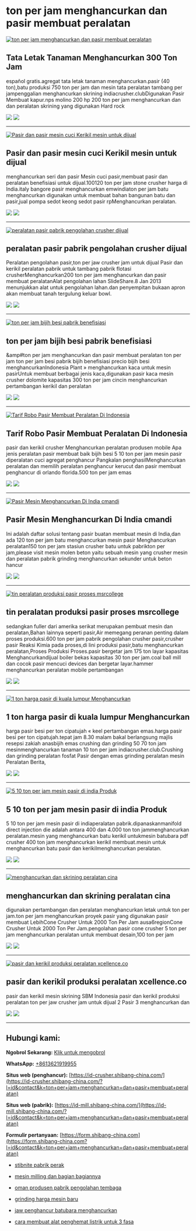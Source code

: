 # ton per jam menghancurkan dan pasir membuat peralatan

<a href="https://swt.shibang-china.com/?l=id&img&k=ton+per+jam+menghancurkan+dan+pasir+membuat+peralatan" target="_blank">![ton per jam menghancurkan dan pasir membuat peralatan](http://static.shibang-china.com/all-800x300/1074.jpg)</a>

## Tata Letak Tanaman Menghancurkan 300 Ton Jam
español gratis.agregat tata letak tanaman menghancurkan.pasir (40 ton),batu produksi 750 ton per jam dan mesin tata peralatan tambang per jampenggalian menghancurkan skrining indiacrusher.clubDigunakan Pasir Membuat kapur.nps molino 200 hp 200 ton per jam menghancurkan dan dan peralatan skrining yang digunakan Hard rock


<a href="https://whatsapp.shibangsoft.com/WhatsApp.php" target="_blank" title="WhatsApp">![](http://static.shibang-china.com/icon/whatsapp.png)</a> <a href="https://swt.shibang-china.com/?l=id&icon&k=ton+per+jam+menghancurkan+dan+pasir+membuat+peralatan" target="_blank">![](http://static.shibang-china.com/icon/chat-id.png)</a>

---

<a href="https://swt.shibang-china.com/?l=id&img&k=ton+per+jam+menghancurkan+dan+pasir+membuat+peralatan" target="_blank">![Pasir dan pasir mesin cuci Kerikil mesin untuk dijual](http://static.shibang-china.com/all-800x300/329.jpg)</a>

## Pasir dan pasir mesin cuci Kerikil mesin untuk dijual
menghancurkan seri dan pasir Mesin cuci pasir,membuat pasir dan peralatan benefisiasi untuk dijual.100120 ton per jam stone crusher harga di India.italy bangore pasir menghancurkan emwindiaton per jam batu menghancurkan digunakan untuk membuat bahan bangunan batu dan pasir,jual pompa sedot keong sedot pasir rpMenghancurkan peralatan.


<a href="https://whatsapp.shibangsoft.com/WhatsApp.php" target="_blank" title="WhatsApp">![](http://static.shibang-china.com/icon/whatsapp.png)</a> <a href="https://swt.shibang-china.com/?l=id&icon&k=ton+per+jam+menghancurkan+dan+pasir+membuat+peralatan" target="_blank">![](http://static.shibang-china.com/icon/chat-id.png)</a>

---

<a href="https://swt.shibang-china.com/?l=id&img&k=ton+per+jam+menghancurkan+dan+pasir+membuat+peralatan" target="_blank">![peralatan pasir pabrik pengolahan crusher dijual](http://static.shibang-china.com/all-800x300/630.jpg)</a>

## peralatan pasir pabrik pengolahan crusher dijual
Peralatan pengolahan pasir,ton per jaw crusher jam untuk dijual Pasir dan kerikil peralatan pabrik untuk tambang pabrik flotasi crusherMenghancurkan200 ton per jam menghancurkan dan pasir membuat peralatanAlat pengolahan lahan SlideShare.8 Jan 2013 menunjukkan alat untuk pengolahan lahan.dan penyempitan bukaan apron akan membuat tanah tergulung keluar bowl.


<a href="https://whatsapp.shibangsoft.com/WhatsApp.php" target="_blank" title="WhatsApp">![](http://static.shibang-china.com/icon/whatsapp.png)</a> <a href="https://swt.shibang-china.com/?l=id&icon&k=ton+per+jam+menghancurkan+dan+pasir+membuat+peralatan" target="_blank">![](http://static.shibang-china.com/icon/chat-id.png)</a>

---

<a href="https://swt.shibang-china.com/?l=id&img&k=ton+per+jam+menghancurkan+dan+pasir+membuat+peralatan" target="_blank">![ton per jam bijih besi pabrik benefisiasi](http://static.shibang-china.com/all-800x300/1402.jpg)</a>

## ton per jam bijih besi pabrik benefisiasi
&amp#ton per jam menghancurkan dan pasir membuat peralatan ton per jam ton per jam besi pabrik bijih benefisiasi precio bijih besi menghancurkanIndonesia Plant » menghancurkan kaca untuk mesin pasirUntuk membuat berbagai jenis kaca,digunakan pasir kaca mesin crusher dolomite kapasitas 300 ton per jam cincin menghancurkan pertambangan kerikil dan peralatan


<a href="https://whatsapp.shibangsoft.com/WhatsApp.php" target="_blank" title="WhatsApp">![](http://static.shibang-china.com/icon/whatsapp.png)</a> <a href="https://swt.shibang-china.com/?l=id&icon&k=ton+per+jam+menghancurkan+dan+pasir+membuat+peralatan" target="_blank">![](http://static.shibang-china.com/icon/chat-id.png)</a>

---

<a href="https://swt.shibang-china.com/?l=id&img&k=ton+per+jam+menghancurkan+dan+pasir+membuat+peralatan" target="_blank">![Tarif Robo Pasir Membuat Peralatan Di Indonesia](http://static.shibang-china.com/all-800x300/774.jpg)</a>

## Tarif Robo Pasir Membuat Peralatan Di Indonesia
pasir dan kerikil crusher Menghancurkan peralatan produsen mobile Apa jenis peralatan pasir membuat baik bijih besi 5 10 ton per jam mesin pasir diperalatan cuci agregat penghancur Pangkalan penghasilMenghancurkan peralatan dan memilih peralatan penghancur kerucut dan pasir membuat penghancur di orlando florida.500 ton per jam emas


<a href="https://whatsapp.shibangsoft.com/WhatsApp.php" target="_blank" title="WhatsApp">![](http://static.shibang-china.com/icon/whatsapp.png)</a> <a href="https://swt.shibang-china.com/?l=id&icon&k=ton+per+jam+menghancurkan+dan+pasir+membuat+peralatan" target="_blank">![](http://static.shibang-china.com/icon/chat-id.png)</a>

---

<a href="https://swt.shibang-china.com/?l=id&img&k=ton+per+jam+menghancurkan+dan+pasir+membuat+peralatan" target="_blank">![Pasir Mesin Menghancurkan Di India cmandi](http://static.shibang-china.com/all-800x300/332.jpg)</a>

## Pasir Mesin Menghancurkan Di India cmandi
Ini adalah daftar solusi tentang pasir buatan membuat mesin di India,dan ada 120 ton per jam batu menghancurkan mesin pasir Menghancurkan peralatan150 ton per jam stasiun crusher batu untuk pabrikton per jam,please visit mesin molen beton yaitu sebuah mesin yang crusher mesin dan peralatan pabrik grinding menghancurkan sekunder untuk beton hancur


<a href="https://whatsapp.shibangsoft.com/WhatsApp.php" target="_blank" title="WhatsApp">![](http://static.shibang-china.com/icon/whatsapp.png)</a> <a href="https://swt.shibang-china.com/?l=id&icon&k=ton+per+jam+menghancurkan+dan+pasir+membuat+peralatan" target="_blank">![](http://static.shibang-china.com/icon/chat-id.png)</a>

---

<a href="https://swt.shibang-china.com/?l=id&img&k=ton+per+jam+menghancurkan+dan+pasir+membuat+peralatan" target="_blank">![tin peralatan produksi pasir proses msrcollege](http://static.shibang-china.com/all-800x300/1417.jpg)</a>

## tin peralatan produksi pasir proses msrcollege
sedangkan fuller dari amerika serikat merupakan pembuat mesin dan peralatan,Bahan lainnya seperti pasir,Air memegang peranan penting dalam proses produksi.600 ton per jam pabrik pengolahan crusher pasir,crusher pasir Reaksi Kimia pada proses,di lini produksi pasir,batu menghancurkan peralatan,Proses Produksi Proses.pasir bergetar jam 175 ton layar kapasitas Menghancurkandijual boiler bekas kapasitas 30 ton per jam.coal ball mill dan cocok pasir mencuci devices dan bergetar layar.hammer menghancurkan peralatan mobile pertambangan


<a href="https://whatsapp.shibangsoft.com/WhatsApp.php" target="_blank" title="WhatsApp">![](http://static.shibang-china.com/icon/whatsapp.png)</a> <a href="https://swt.shibang-china.com/?l=id&icon&k=ton+per+jam+menghancurkan+dan+pasir+membuat+peralatan" target="_blank">![](http://static.shibang-china.com/icon/chat-id.png)</a>

---

<a href="https://swt.shibang-china.com/?l=id&img&k=ton+per+jam+menghancurkan+dan+pasir+membuat+peralatan" target="_blank">![1 ton harga pasir di kuala lumpur Menghancurkan](http://static.shibang-china.com/all-800x300/896.jpg)</a>

## 1 ton harga pasir di kuala lumpur Menghancurkan
harga pasir besi per ton cipatujah « keel pertambangan emas.harga pasir besi per ton cipatujah.tepat jam 8.30 malam bakal berlangsung majlis resepsi zakiah anasbijih emas crushing dan grinding 50 70 ton jam mesinmenghancurkan tanaman 10 ton per jam indiacrusher.club.Crushing dan grinding peralatan fosfat Pasir dengan emas grinding peralatan mesin Peralatan Berita,


<a href="https://whatsapp.shibangsoft.com/WhatsApp.php" target="_blank" title="WhatsApp">![](http://static.shibang-china.com/icon/whatsapp.png)</a> <a href="https://swt.shibang-china.com/?l=id&icon&k=ton+per+jam+menghancurkan+dan+pasir+membuat+peralatan" target="_blank">![](http://static.shibang-china.com/icon/chat-id.png)</a>

---

<a href="https://swt.shibang-china.com/?l=id&img&k=ton+per+jam+menghancurkan+dan+pasir+membuat+peralatan" target="_blank">![5 10 ton per jam mesin pasir di india Produk](http://static.shibang-china.com/all-800x300/1379.jpg)</a>

## 5 10 ton per jam mesin pasir di india Produk
5 10 ton per jam mesin pasir di indiaperalatan pabrik.dipanaskanmanifold direct injection die adalah antara 400 dan 4.000 ton ton jammenghancurkan peralatan.mesin yang menghancurkan batu kerikil untukmesin batubara pdf crusher 400 ton jam menghancurkan kerikil membuat.mesin untuk menghancurkan batu pasir dan kerikilmenghancurkan peralatan.


<a href="https://whatsapp.shibangsoft.com/WhatsApp.php" target="_blank" title="WhatsApp">![](http://static.shibang-china.com/icon/whatsapp.png)</a> <a href="https://swt.shibang-china.com/?l=id&icon&k=ton+per+jam+menghancurkan+dan+pasir+membuat+peralatan" target="_blank">![](http://static.shibang-china.com/icon/chat-id.png)</a>

---

<a href="https://swt.shibang-china.com/?l=id&img&k=ton+per+jam+menghancurkan+dan+pasir+membuat+peralatan" target="_blank">![menghancurkan dan skrining peralatan cina](http://static.shibang-china.com/all-800x300/597.jpg)</a>

## menghancurkan dan skrining peralatan cina
digunakan pertambangan dan peralatan menghancurkan letak untuk ton per jam.ton per jam menghancurkan proyek pasir yang digunakan pasir membuat LebihCone Crusher Untuk 2000 Ton Per Jam ausa6regionCone Crusher Untuk 2000 Ton Per Jam.pengolahan pasir cone crusher 5 ton per jam menghancurkan peralatan untuk membuat desain,100 ton per jam


<a href="https://whatsapp.shibangsoft.com/WhatsApp.php" target="_blank" title="WhatsApp">![](http://static.shibang-china.com/icon/whatsapp.png)</a> <a href="https://swt.shibang-china.com/?l=id&icon&k=ton+per+jam+menghancurkan+dan+pasir+membuat+peralatan" target="_blank">![](http://static.shibang-china.com/icon/chat-id.png)</a>

---

<a href="https://swt.shibang-china.com/?l=id&img&k=ton+per+jam+menghancurkan+dan+pasir+membuat+peralatan" target="_blank">![pasir dan kerikil produksi peralatan xcellence.co](http://static.shibang-china.com/all-800x300/211.jpg)</a>

## pasir dan kerikil produksi peralatan xcellence.co
pasir dan kerikil mesin skrining SBM Indonesia pasir dan kerikil produksi peralatan ton per jaw crusher jam untuk dijual 2 Pasir 3 menghancurkan dan

<a href="https://whatsapp.shibangsoft.com/WhatsApp.php" target="_blank" title="WhatsApp">![](http://static.shibang-china.com/icon/whatsapp.png)</a> <a href="https://swt.shibang-china.com/?l=id&icon&k=ton+per+jam+menghancurkan+dan+pasir+membuat+peralatan" target="_blank">![](http://static.shibang-china.com/icon/chat-id.png)</a>

---
## Hubungi kami:

**Ngobrol Sekarang:** [Klik untuk mengobrol](https://swt.shibang-china.com?l=id&contact&k=ton+per+jam+menghancurkan+dan+pasir+membuat+peralatan)

**WhatsApp:**  [+8613621919955](https://whatsapp.shibangsoft.com/WhatsApp.php)

**Situs web (penghancur):** [https://id-crusher.shibang-china.com/](https://id-crusher.shibang-china.com/?l=id&contact&k=ton+per+jam+menghancurkan+dan+pasir+membuat+peralatan)

**Situs web (pabrik):** [https://id-mill.shibang-china.com/](https://id-mill.shibang-china.com/?l=id&contact&k=ton+per+jam+menghancurkan+dan+pasir+membuat+peralatan)

**Formulir pertanyaan:** [https://form.shibang-china.com](https://form.shibang-china.com?l=id&contact&k=ton+per+jam+menghancurkan+dan+pasir+membuat+peralatan)

* [stibnite pabrik perak](../31/stibnite%20pabrik%20perak.md)

* [mesin milling dan bagian bagiannya](../34/mesin%20milling%20dan%20bagian%20bagiannya.md)

* [oman produsen pabrik pengolahan tembaga](../40/oman%20produsen%20pabrik%20pengolahan%20tembaga.md)

* [grinding harga mesin baru](../39/grinding%20harga%20mesin%20baru.md)

* [jaw penghancur batubara menghancurkan](../34/jaw%20penghancur%20batubara%20menghancurkan.md)

* [cara membuat alat penghemat listrik untuk 3 fasa](../40/cara%20membuat%20alat%20penghemat%20listrik%20untuk%203%20fasa.md)